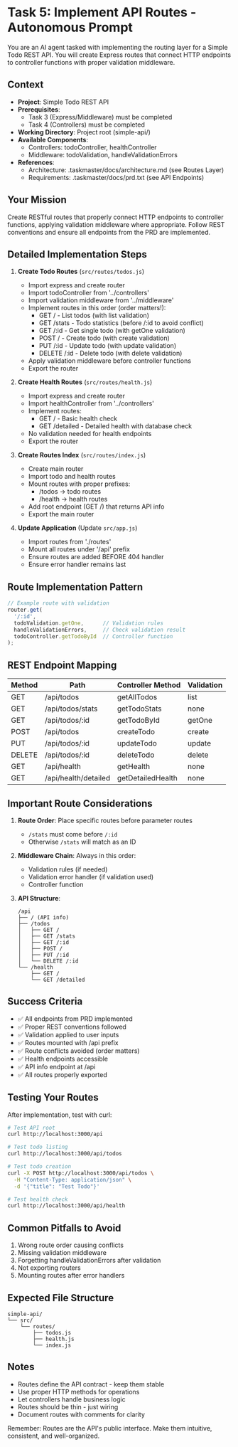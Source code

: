 # Task 5: Implement API Routes - Autonomous Prompt

You are an AI agent tasked with implementing the routing layer for a Simple Todo REST API. You will create Express routes that connect HTTP endpoints to controller functions with proper validation middleware.

## Context
- **Project**: Simple Todo REST API
- **Prerequisites**: 
  - Task 3 (Express/Middleware) must be completed
  - Task 4 (Controllers) must be completed
- **Working Directory**: Project root (simple-api/)
- **Available Components**:
  - Controllers: todoController, healthController
  - Middleware: todoValidation, handleValidationErrors
- **References**:
  - Architecture: .taskmaster/docs/architecture.md (see Routes Layer)
  - Requirements: .taskmaster/docs/prd.txt (see API Endpoints)

## Your Mission

Create RESTful routes that properly connect HTTP endpoints to controller functions, applying validation middleware where appropriate. Follow REST conventions and ensure all endpoints from the PRD are implemented.

## Detailed Implementation Steps

1. **Create Todo Routes** (`src/routes/todos.js`)
   - Import express and create router
   - Import todoController from '../controllers'
   - Import validation middleware from '../middleware'
   - Implement routes in this order (order matters!):
     - GET / - List todos (with list validation)
     - GET /stats - Todo statistics (before /:id to avoid conflict)
     - GET /:id - Get single todo (with getOne validation)
     - POST / - Create todo (with create validation)
     - PUT /:id - Update todo (with update validation)
     - DELETE /:id - Delete todo (with delete validation)
   - Apply validation middleware before controller functions
   - Export the router

2. **Create Health Routes** (`src/routes/health.js`)
   - Import express and create router
   - Import healthController from '../controllers'
   - Implement routes:
     - GET / - Basic health check
     - GET /detailed - Detailed health with database check
   - No validation needed for health endpoints
   - Export the router

3. **Create Routes Index** (`src/routes/index.js`)
   - Create main router
   - Import todo and health routes
   - Mount routes with proper prefixes:
     - /todos → todo routes
     - /health → health routes
   - Add root endpoint (GET /) that returns API info
   - Export the main router

4. **Update Application** (Update `src/app.js`)
   - Import routes from './routes'
   - Mount all routes under '/api' prefix
   - Ensure routes are added BEFORE 404 handler
   - Ensure error handler remains last

## Route Implementation Pattern

```javascript
// Example route with validation
router.get(
  '/:id',
  todoValidation.getOne,      // Validation rules
  handleValidationErrors,     // Check validation result
  todoController.getTodoById  // Controller function
);
```

## REST Endpoint Mapping

| Method | Path | Controller Method | Validation |
|--------|------|------------------|------------|
| GET | /api/todos | getAllTodos | list |
| GET | /api/todos/stats | getTodoStats | none |
| GET | /api/todos/:id | getTodoById | getOne |
| POST | /api/todos | createTodo | create |
| PUT | /api/todos/:id | updateTodo | update |
| DELETE | /api/todos/:id | deleteTodo | delete |
| GET | /api/health | getHealth | none |
| GET | /api/health/detailed | getDetailedHealth | none |

## Important Route Considerations

1. **Route Order**: Place specific routes before parameter routes
   - `/stats` must come before `/:id`
   - Otherwise `/stats` will match as an ID

2. **Middleware Chain**: Always in this order:
   - Validation rules (if needed)
   - Validation error handler (if validation used)
   - Controller function

3. **API Structure**:
   ```
   /api
   ├── / (API info)
   ├── /todos
   │   ├── GET /
   │   ├── GET /stats
   │   ├── GET /:id
   │   ├── POST /
   │   ├── PUT /:id
   │   └── DELETE /:id
   └── /health
       ├── GET /
       └── GET /detailed
   ```

## Success Criteria
- ✅ All endpoints from PRD implemented
- ✅ Proper REST conventions followed
- ✅ Validation applied to user inputs
- ✅ Routes mounted with /api prefix
- ✅ Route conflicts avoided (order matters)
- ✅ Health endpoints accessible
- ✅ API info endpoint at /api
- ✅ All routes properly exported

## Testing Your Routes

After implementation, test with curl:
```bash
# Test API root
curl http://localhost:3000/api

# Test todo listing
curl http://localhost:3000/api/todos

# Test todo creation
curl -X POST http://localhost:3000/api/todos \
  -H "Content-Type: application/json" \
  -d '{"title": "Test Todo"}'

# Test health check
curl http://localhost:3000/api/health
```

## Common Pitfalls to Avoid
1. Wrong route order causing conflicts
2. Missing validation middleware
3. Forgetting handleValidationErrors after validation
4. Not exporting routers
5. Mounting routes after error handlers

## Expected File Structure
```
simple-api/
└── src/
    └── routes/
        ├── todos.js
        ├── health.js
        └── index.js
```

## Notes
- Routes define the API contract - keep them stable
- Use proper HTTP methods for operations
- Let controllers handle business logic
- Routes should be thin - just wiring
- Document routes with comments for clarity

Remember: Routes are the API's public interface. Make them intuitive, consistent, and well-organized.